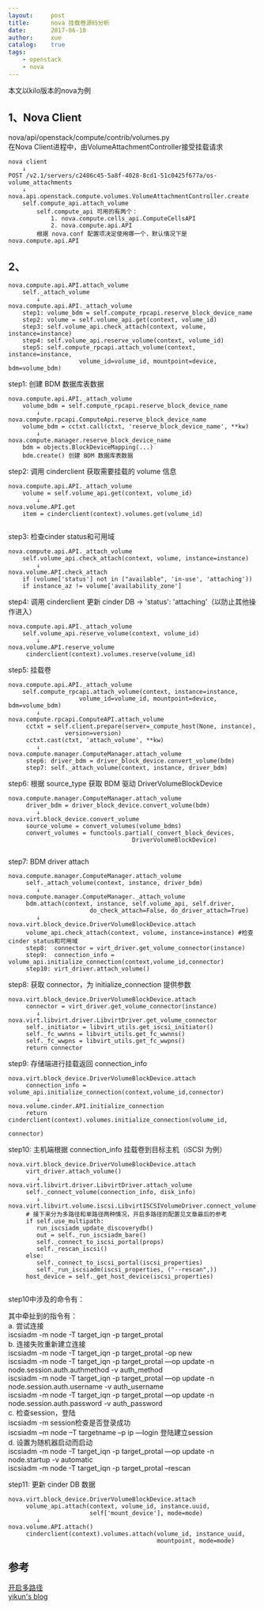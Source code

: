 ```yaml
---
layout:     post
title:      nova 挂载卷源码分析
date:       2017-06-10
author:     xue
catalog:    true
tags:
    - openstack
    - nova
---
```


本文以kilo版本的nova为例


## 1、Nova Client

nova/api/openstack/compute/contrib/volumes.py   
在Nova Client进程中，由VolumeAttachmentController接受挂载请求

```
nova client
    ↓
POST /v2.1/servers/c2486c45-5a8f-4028-8cd1-51c0425f677a/os-volume_attachments
    ↓
nova.api.openstack.compute.volumes.VolumeAttachmentController.create
    self.compute_api.attach_volume
        self.compute_api 可用的有两个：
            1. nova.compute.cells_api.ComputeCellsAPI
            2. nova.compute.api.API
        根据 nova.conf 配置项决定使用哪一个，默认情况下是 nova.compute.api.API
```

## 2、


```
nova.compute.api.API.attach_volume
    self._attach_volume
        ↓
nova.compute.api.API._attach_volume
    step1: volume_bdm = self.compute_rpcapi.reserve_block_device_name
    step2: volume = self.volume_api.get(context, volume_id)
    step3: self.volume_api.check_attach(context, volume, instance=instance)
    step4: self.volume_api.reserve_volume(context, volume_id)
    step5: self.compute_rpcapi.attach_volume(context, instance=instance,
                    volume_id=volume_id, mountpoint=device, bdm=volume_bdm)      
```

step1: 创建 BDM 数据库表数据

```
nova.compute.api.API._attach_volume
    volume_bdm = self.compute_rpcapi.reserve_block_device_name
        ↓
nova.compute.rpcapi.ComputeApi.reserve_block_device_name
    volume_bdm = cctxt.call(ctxt, 'reserve_block_device_name', **kw)
        ↓
nova.compute.manager.reserve_block_device_name
    bdm = objects.BlockDeviceMapping(...)
    bdm.create() 创建 BDM 数据库表数据  
```

step2: 调用 cinderclient 获取需要挂载的 volume 信息

```
nova.compute.api.API._attach_volume
    volume = self.volume_api.get(context, volume_id)
        ↓
nova.volume.API.get
    item = cinderclient(context).volumes.get(volume_id)
         
```

step3: 检查cinder status和可用域

```
nova.compute.api.API._attach_volume
    self.volume_api.check_attach(context, volume, instance=instance)
        ↓
nova.volume.API.check_attach
    if (volume['status'] not in ("available", 'in-use', 'attaching'))
    if instance_az != volume['availability_zone']
```

step4: 调用 cinderclient 更新 cinder DB -> 'status': 'attaching'（以防止其他操作进入）

```
nova.compute.api.API._attach_volume
    self.volume_api.reserve_volume(context, volume_id)
        ↓
nova.volume.API.reserve_volume
     cinderclient(context).volumes.reserve(volume_id)
```

step5: 挂载卷

```
nova.compute.api.API._attach_volume
    self.compute_rpcapi.attach_volume(context, instance=instance,
                    volume_id=volume_id, mountpoint=device, bdm=volume_bdm)  
        ↓
nova.compute.rpcapi.ComputeAPI.attach_volume
     cctxt = self.client.prepare(server=_compute_host(None, instance),
                version=version)
     cctxt.cast(ctxt, 'attach_volume', **kw)
        ↓
nova.compute.manager.ComputeManager.attach_volume
     step6: driver_bdm = driver_block_device.convert_volume(bdm) 
     step7: self._attach_volume(context, instance, driver_bdm)       

```

step6: 根据 source_type 获取 BDM 驱动 DriverVolumeBlockDevice

```
nova.compute.manager.ComputeManager.attach_volume
     driver_bdm = driver_block_device.convert_volume(bdm) 
        ↓
nova.virt.block_device.convert_volume
     source_volume = convert_volumes(volume_bdms)
     convert_volumes = functools.partial(_convert_block_devices,
                                   DriverVolumeBlockDevice)
                     
```

step7: BDM driver attach

```
nova.compute.manager.ComputeManager.attach_volume
     self._attach_volume(context, instance, driver_bdm)
        ↓
nova.compute.manager.ComputeManager._attach_volume  
     bdm.attach(context, instance, self.volume_api, self.driver,
                       do_check_attach=False, do_driver_attach=True)
        ↓           
nova.virt.block_device.DriverVolumeBlockDevice.attach
     volume_api.check_attach(context, volume, instance=instance) #检查cinder status和可用域
     step8:  connector = virt_driver.get_volume_connector(instance)
     step9:  connection_info = volume_api.initialize_connection(context,volume_id,connector)
     step10: virt_driver.attach_volume()  
```

step8: 获取 connector，为 initialize_connection 提供参数

```
nova.virt.block_device.DriverVolumeBlockDevice.attach
     connector = virt_driver.get_volume_connector(instance)
        ↓
nova.virt.libvirt.driver.LibvirtDriver.get_volume_connector
     self._initiator = libvirt_utils.get_iscsi_initiator()
     self._fc_wwnns = libvirt_utils.get_fc_wwnns()
     self._fc_wwpns = libvirt_utils.get_fc_wwpns()
     return connector
```

step9: 存储端进行挂载返回 connection_info

```
nova.virt.block_device.DriverVolumeBlockDevice.attach
     connection_info = volume_api.initialize_connection(context,volume_id,connector)
        ↓
nova.volume.cinder.API.initialize_connection
     return cinderclient(context).volumes.initialize_connection(volume_id,
                                                                   connector)
```

step10: 主机端根据 connection_info 挂载卷到目标主机（iSCSI 为例）

```
nova.virt.block_device.DriverVolumeBlockDevice.attach
     virt_driver.attach_volume() 
        ↓
nova.virt.libvirt.driver.LibvirtDriver.attach_volume
     self._connect_volume(connection_info, disk_info)
        ↓
nova.virt.libvirt.volume.iscsi.LibvirtISCSIVolumeDriver.connect_volume
     # 接下来分为多路径和单路径两种情况，开启多路径的配置见文章最后的参考
     if self.use_multipath:
        run_iscsiadm_update_discoverydb()
        out = self._run_iscsiadm_bare()
        self._connect_to_iscsi_portal(props)
        self._rescan_iscsi()
     else:
        self._connect_to_iscsi_portal(iscsi_properties)
        self._run_iscsiadm(iscsi_properties, ("--rescan",))
     host_device = self._get_host_device(iscsi_properties)
                
```

step10中涉及的命令有：

其中牵扯到的指令有：  
a. 尝试连接  
iscsiadm -m node -T target_iqn -p target_protal  
b. 连接失败重新建立连接  
iscsiadm -m node -T target_iqn -p target_protal -op new  
iscsiadm -m node -T target_iqn -p target_protal —op update -n node.session.auth.authmethod -v auth_method  
iscsiadm -m node -T target_iqn -p target_protal —op update -n node.session.auth.username -v auth_username  
iscsiadm -m node -T target_iqn -p target_protal —op update -n node.session.auth.password -v auth_password  
c. 检查session，登陆  
iscsiadm -m session检查是否登录成功  
iscsiadm –m node –T targetname –p ip —login 登陆建立session  
d. 设置为随机器启动而启动  
iscsiadm -m node -T target_iqn -p target_protal —op update -n node.startup -v automatic  
iscsiadm -m node -T target_iqn -p target_protal –rescan
 
 
step11: 更新 cinder DB 数据

```
nova.virt.block_device.DriverVolumeBlockDevice.attach
     volume_api.attach(context, volume_id, instance.uuid,
                       self['mount_device'], mode=mode)
        ↓
nova.volume.API.attach()
     cinderclient(context).volumes.attach(volume_id, instance_uuid,
                                          mountpoint, mode=mode)
```


## 参考
[开启多路径](https://docs.openstack.org/liberty/config-reference/content/config-iscsi-multipath.html)  
[yikun's blog](http://yikun.github.io/2016/03/05/OpenStack%E6%BA%90%E7%A0%81%E5%88%86%E6%9E%90-%E6%8C%82%E8%BD%BD%E5%8D%B7%E6%B5%81%E7%A8%8B/)
 